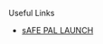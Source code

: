 Useful Links

- [sAFE PAL LAUNCH](https://uganda.unfpa.org/en/news/ministry-gender-launches-mobile-app-strengthen-reporting-sexual-violence-and-dissemination)
